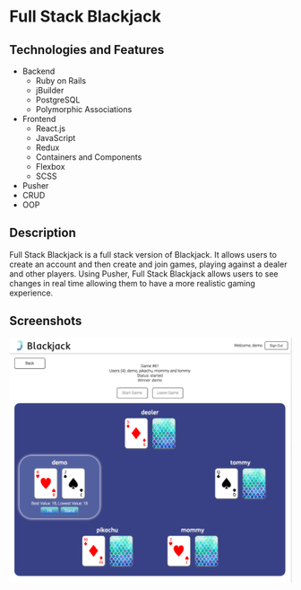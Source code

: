 # Full Stack Blackjack #

## Technologies and Features ##
- Backend
  - Ruby on Rails
  - jBuilder
  - PostgreSQL
  - Polymorphic Associations
- Frontend
  - React.js
  - JavaScript
  - Redux
  - Containers and Components
  - Flexbox
  - SCSS
- Pusher
- CRUD
- OOP

## Description ##

Full Stack Blackjack is a full stack version of Blackjack. It allows users to create an account and then create and join games, playing against a dealer and other players. Using Pusher, Full Stack Blackjack allows users to see changes in real time allowing them to have a more realistic gaming experience.

## Screenshots ##

![playing_field](docs/playing_field.png)
